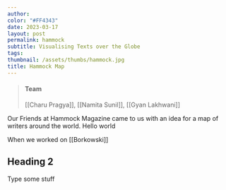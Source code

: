 ```yaml
---
author: 
color: "#FF4343"
date: 2023-03-17
layout: post
permalink: hammock
subtitle: Visualising Texts over the Globe
tags: 
thumbnail: /assets/thumbs/hammock.jpg
title: Hammock Map
---
```


> #### Team
> [[Charu Pragya]], [[Namita Sunil]], [[Gyan Lakhwani]]

Our Friends at Hammock Magazine came to us with an idea for a map of writers around the world. Hello world

When we worked on [[Borkowski]]

## Heading 2
Type some stuff

